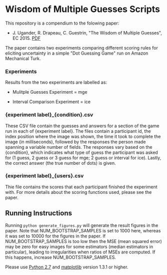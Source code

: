 # Wisdom of Multiple Guesses Scripts

This repository is a compendium to the folowing paper:

- J. Ugander, R. Drapeau, C. Guestrin, "The Wisdom of Multiple Guesses", EC 2015. [PDF](http://www.stanford.edu/~jugander/papers/ec15-multipleguesses.pdf)

The paper contains two experiments comparing different scoring rules for eliciting uncertainty in a simple "Dot Guessing Game" run on Amazon Mechanical Turk.

### Experiments

Results from the two experiments are labelled as:

- Mulitple Guesses Experiment = mge

- Interval Comparison Experiment = ice

### {experiment label}_{condition}.csv

These CSV file contain the guesses and answers for a section of the game run in each of {experiment label}. The files contain a participant id, the index position where the image was shown, the time it took to complete the image (in milliseconds), followed by the responses the person made spanning a variable number of fields. The responses vary based on the {condition}, which indicates what type of guess the participant was asked for (1 guess, 2 guess or 3 guess for mge; 2 guess or interval for ice). Lastly, the correct answer (the true number of dots) is given.

### {experiment label}_{users}.csv

Thie file contains the scores that each participant finished the experiment with. For more details about the scoring functions used, please see the paper.

## Running Instructions

Running `python generate_figures.py` will generate the result figures in the paper. Note that NUM_BOOTSTRAP_SAMPLES is set to 1000 here, whereas it was set to 10000 for the figures in the paper. If NUM_BOOTSTRAP_SAMPLES is too low then the MSE (mean squared error) may be zero for easy images for some estimators (median estimators in particular), leading to irregularities when ratios of MSEs are computed. If this happens, increase NUM_BOOTSTRAP_SAMPLES.

Please use [Python 2.7](https://www.python.org/download/releases/2.7/) and [matplotlib](http://matplotlib.org/) version 1.3.1 or higher.


